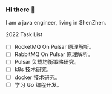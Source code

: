 ### Hi there 👋

<!--
**casuallc/casuallc** is a ✨ _special_ ✨ repository because its `README.md` (this file) appears on your GitHub profile.

Here are some ideas to get you started:

- 🔭 I’m currently working on ...
- 🌱 I’m currently learning ...
- 👯 I’m looking to collaborate on ...
- 🤔 I’m looking for help with ...
- 💬 Ask me about ...
- 📫 How to reach me: ...
- 😄 Pronouns: ...
- ⚡ Fun fact: ...
-->

I am a java engineer, living in ShenZhen.

2022 Task List

- [ ] RocketMQ On Pulsar 原理解析。
- [ ] RabbitMQ On Pulsar 原理解析。 
- [ ] Pulsar 负载均衡策略研究。
- [ ] k8s 技术研究。
- [ ] docker 技术研究。
- [ ] 学习 Go 编程开发。
